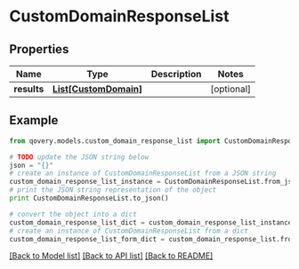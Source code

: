 # CustomDomainResponseList


## Properties
Name | Type | Description | Notes
------------ | ------------- | ------------- | -------------
**results** | [**List[CustomDomain]**](CustomDomain.md) |  | [optional] 

## Example

```python
from qovery.models.custom_domain_response_list import CustomDomainResponseList

# TODO update the JSON string below
json = "{}"
# create an instance of CustomDomainResponseList from a JSON string
custom_domain_response_list_instance = CustomDomainResponseList.from_json(json)
# print the JSON string representation of the object
print CustomDomainResponseList.to_json()

# convert the object into a dict
custom_domain_response_list_dict = custom_domain_response_list_instance.to_dict()
# create an instance of CustomDomainResponseList from a dict
custom_domain_response_list_form_dict = custom_domain_response_list.from_dict(custom_domain_response_list_dict)
```
[[Back to Model list]](../README.md#documentation-for-models) [[Back to API list]](../README.md#documentation-for-api-endpoints) [[Back to README]](../README.md)



